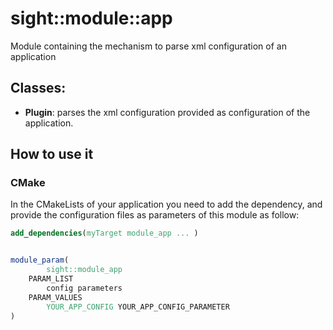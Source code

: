 # sight::module::app

Module containing the mechanism to parse xml configuration of an application

## Classes:

- **Plugin**: parses the xml configuration provided as configuration of the application.

## How to use it

### CMake

In the CMakeLists of your application you need to add the dependency, and provide the configuration files as parameters of this module as follow:

```cmake
add_dependencies(myTarget module_app ... )


module_param(
        sight::module_app
    PARAM_LIST
        config parameters
    PARAM_VALUES
        YOUR_APP_CONFIG YOUR_APP_CONFIG_PARAMETER
)
```


